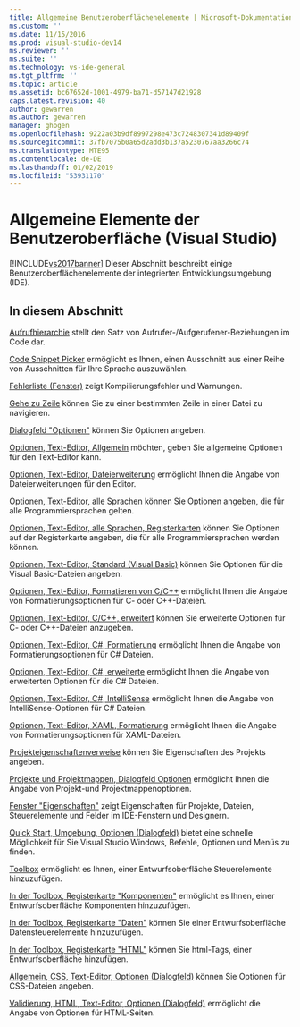 ```yaml
---
title: Allgemeine Benutzeroberflächenelemente | Microsoft-Dokumentation
ms.custom: ''
ms.date: 11/15/2016
ms.prod: visual-studio-dev14
ms.reviewer: ''
ms.suite: ''
ms.technology: vs-ide-general
ms.tgt_pltfrm: ''
ms.topic: article
ms.assetid: bc67652d-1001-4979-ba71-d57147d21928
caps.latest.revision: 40
author: gewarren
ms.author: gewarren
manager: ghogen
ms.openlocfilehash: 9222a03b9df8997298e473c7248307341d89409f
ms.sourcegitcommit: 37fb7075b0a65d2add3b137a5230767aa3266c74
ms.translationtype: MTE95
ms.contentlocale: de-DE
ms.lasthandoff: 01/02/2019
ms.locfileid: "53931170"
---
```

# <a name="general-user-interface-elements-visual-studio"></a>Allgemeine Elemente der Benutzeroberfläche (Visual Studio)
[!INCLUDE[vs2017banner](../../includes/vs2017banner.md)]
Dieser Abschnitt beschreibt einige Benutzeroberflächenelemente der integrierten Entwicklungsumgebung (IDE).

## <a name="in-this-section"></a>In diesem Abschnitt
 [Aufrufhierarchie](../../ide/reference/call-hierarchy.md) stellt den Satz von Aufrufer-/Aufgerufener-Beziehungen im Code dar.

 [Code Snippet Picker](../../ide/reference/code-snippet-picker.md) ermöglicht es Ihnen, einen Ausschnitt aus einer Reihe von Ausschnitten für Ihre Sprache auszuwählen.

 [Fehlerliste (Fenster)](../../ide/reference/error-list-window.md) zeigt Kompilierungsfehler und Warnungen.

 [Gehe zu Zeile](../../ide/reference/go-to-line.md) können Sie zu einer bestimmten Zeile in einer Datei zu navigieren.

 [Dialogfeld "Optionen"](../../ide/reference/options-dialog-box-visual-studio.md) können Sie Optionen angeben.

 [Optionen, Text-Editor, Allgemein](../../ide/reference/options-text-editor-general.md) möchten, geben Sie allgemeine Optionen für den Text-Editor kann.

 [Optionen, Text-Editor, Dateierweiterung](../../ide/reference/options-text-editor-file-extension.md) ermöglicht Ihnen die Angabe von Dateierweiterungen für den Editor.

 [Optionen, Text-Editor, alle Sprachen](../../ide/reference/options-text-editor-all-languages.md) können Sie Optionen angeben, die für alle Programmiersprachen gelten.

 [Optionen, Text-Editor, alle Sprachen, Registerkarten](../../ide/reference/options-text-editor-all-languages-tabs.md) können Sie Optionen auf der Registerkarte angeben, die für alle Programmiersprachen werden können.

 [Optionen, Text-Editor, Standard (Visual Basic)](../../ide/reference/options-text-editor-basic-visual-basic.md) können Sie Optionen für die Visual Basic-Dateien angeben.

 [Optionen, Text-Editor, Formatieren von C/C++](../../ide/reference/options-text-editor-c-cpp-formatting.md) ermöglicht Ihnen die Angabe von Formatierungsoptionen für C- oder C++-Dateien.

 [Optionen, Text-Editor, C/C++, erweitert](../../ide/reference/options-text-editor-c-cpp-advanced.md) können Sie erweiterte Optionen für C- oder C++-Dateien anzugeben.

 [Optionen, Text-Editor, C#, Formatierung](../../ide/reference/options-text-editor-csharp-formatting.md) ermöglicht Ihnen die Angabe von Formatierungsoptionen für C# Dateien.

 [Optionen, Text-Editor, C#, erweiterte](../../ide/reference/options-text-editor-csharp-advanced.md) ermöglicht Ihnen die Angabe von erweiterten Optionen für die C# Dateien.

 [Optionen, Text-Editor, C#, IntelliSense](../../ide/reference/options-text-editor-csharp-intellisense.md) ermöglicht Ihnen die Angabe von IntelliSense-Optionen für C# Dateien.

 [Optionen, Text-Editor, XAML, Formatierung](../../ide/reference/options-text-editor-xaml-formatting.md) ermöglicht Ihnen die Angabe von Formatierungsoptionen für XAML-Dateien.

 [Projekteigenschaftenverweise](../../ide/reference/project-properties-reference.md) können Sie Eigenschaften des Projekts angeben.

 [Projekte und Projektmappen, Dialogfeld Optionen](../../ide/reference/projects-and-solutions-options-dialog-box.md) ermöglicht Ihnen die Angabe von Projekt-und Projektmappenoptionen.

 [Fenster "Eigenschaften"](../../ide/reference/properties-window.md) zeigt Eigenschaften für Projekte, Dateien, Steuerelemente und Felder im IDE-Fenstern und Designern.

 [Quick Start, Umgebung, Optionen (Dialogfeld)](../../ide/reference/quick-launch-environment-options-dialog-box.md) bietet eine schnelle Möglichkeit für Sie Visual Studio Windows, Befehle, Optionen und Menüs zu finden.

 [Toolbox](../../ide/reference/toolbox.md) ermöglicht es Ihnen, einer Entwurfsoberfläche Steuerelemente hinzuzufügen.

 [In der Toolbox, Registerkarte "Komponenten"](../../ide/reference/toolbox-components-tab.md) ermöglicht es Ihnen, einer Entwurfsoberfläche Komponenten hinzuzufügen.

 [In der Toolbox, Registerkarte "Daten"](../../ide/reference/toolbox-data-tab.md) können Sie einer Entwurfsoberfläche Datensteuerelemente hinzuzufügen.

 [In der Toolbox, Registerkarte "HTML"](../../ide/reference/toolbox-html-tab.md) können Sie html-Tags, einer Entwurfsoberfläche hinzufügen.

 [Allgemein, CSS, Text-Editor, Optionen (Dialogfeld)](http://msdn.microsoft.com/library/b33a7617-e69d-4a11-938e-2e218a34a10c) können Sie Optionen für CSS-Dateien angeben.

 [Validierung, HTML, Text-Editor, Optionen (Dialogfeld)](http://msdn.microsoft.com/library/9c24ecfe-263e-4bf1-88de-d01be3992863) ermöglicht die Angabe von Optionen für HTML-Seiten.